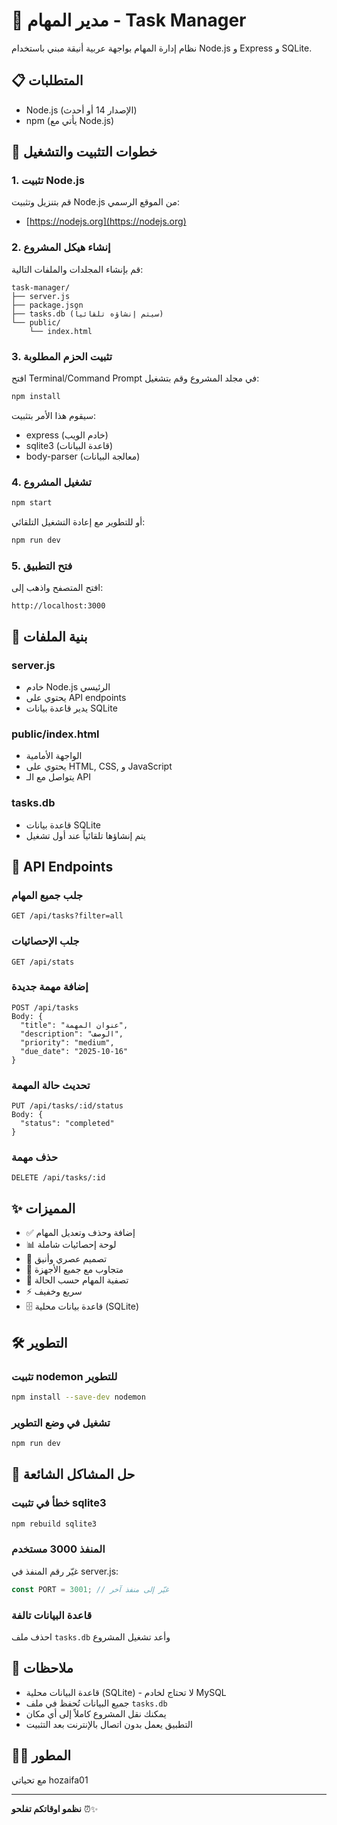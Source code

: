 # 🎯 مدير المهام - Task Manager

نظام إدارة المهام بواجهة عربية أنيقة مبني باستخدام Node.js و Express و SQLite.

## 📋 المتطلبات

- Node.js (الإصدار 14 أو أحدث)
- npm (يأتي مع Node.js)

## 🚀 خطوات التثبيت والتشغيل

### 1. تثبيت Node.js
قم بتنزيل وتثبيت Node.js من الموقع الرسمي:
- [https://nodejs.org](https://nodejs.org)

### 2. إنشاء هيكل المشروع

قم بإنشاء المجلدات والملفات التالية:

```
task-manager/
├── server.js
├── package.json
├── tasks.db (سيتم إنشاؤه تلقائياً)
└── public/
    └── index.html
```

### 3. تثبيت الحزم المطلوبة

افتح Terminal/Command Prompt في مجلد المشروع وقم بتشغيل:

```bash
npm install
```

سيقوم هذا الأمر بتثبيت:
- express (خادم الويب)
- sqlite3 (قاعدة البيانات)
- body-parser (معالجة البيانات)

### 4. تشغيل المشروع

```bash
npm start
```

أو للتطوير مع إعادة التشغيل التلقائي:

```bash
npm run dev
```

### 5. فتح التطبيق

افتح المتصفح واذهب إلى:
```
http://localhost:3000
```

## 📁 بنية الملفات

### server.js
- خادم Node.js الرئيسي
- يحتوي على API endpoints
- يدير قاعدة بيانات SQLite

### public/index.html
- الواجهة الأمامية
- يحتوي على HTML, CSS, و JavaScript
- يتواصل مع الـ API

### tasks.db
- قاعدة بيانات SQLite
- يتم إنشاؤها تلقائياً عند أول تشغيل

## 🔌 API Endpoints

### جلب جميع المهام
```
GET /api/tasks?filter=all
```

### جلب الإحصائيات
```
GET /api/stats
```

### إضافة مهمة جديدة
```
POST /api/tasks
Body: {
  "title": "عنوان المهمة",
  "description": "الوصف",
  "priority": "medium",
  "due_date": "2025-10-16"
}
```

### تحديث حالة المهمة
```
PUT /api/tasks/:id/status
Body: {
  "status": "completed"
}
```

### حذف مهمة
```
DELETE /api/tasks/:id
```

## ✨ المميزات

- ✅ إضافة وحذف وتعديل المهام
- 📊 لوحة إحصائيات شاملة
- 🎨 تصميم عصري وأنيق
- 📱 متجاوب مع جميع الأجهزة
- 🔄 تصفية المهام حسب الحالة
- ⚡ سريع وخفيف
- 🗄️ قاعدة بيانات محلية (SQLite)

## 🛠️ التطوير

### تثبيت nodemon للتطوير
```bash
npm install --save-dev nodemon
```

### تشغيل في وضع التطوير
```bash
npm run dev
```

## 🐛 حل المشاكل الشائعة

### خطأ في تثبيت sqlite3
```bash
npm rebuild sqlite3
```

### المنفذ 3000 مستخدم
غيّر رقم المنفذ في server.js:
```javascript
const PORT = 3001; // غيّر إلى منفذ آخر
```

### قاعدة البيانات تالفة
احذف ملف `tasks.db` وأعد تشغيل المشروع

## 📝 ملاحظات

- قاعدة البيانات محلية (SQLite) - لا تحتاج لخادم MySQL
- جميع البيانات تُحفظ في ملف `tasks.db`
- يمكنك نقل المشروع كاملاً إلى أي مكان
- التطبيق يعمل بدون اتصال بالإنترنت بعد التثبيت

## 👨‍💻 المطور

مع تحياتي hozaifa01

---

**نظمو اوقاتكم تفلحو** ⏰✨
